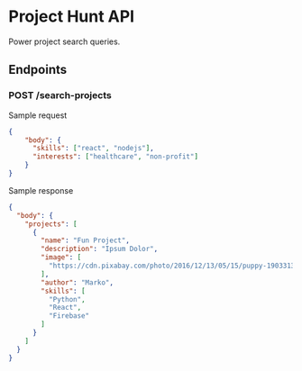 # Project Hunt API

Power project search queries.

## Endpoints

### POST /search-projects

Sample request
```json
{
    "body": {
      "skills": ["react", "nodejs"],
      "interests": ["healthcare", "non-profit"]
    }
}
```

Sample response
```json
{
  "body": {
    "projects": [
      {
        "name": "Fun Project",
        "description": "Ipsum Dolor",
        "image": [
          "https://cdn.pixabay.com/photo/2016/12/13/05/15/puppy-1903313__340.jpg"
        ],
        "author": "Marko",
        "skills": [
          "Python",
          "React",
          "Firebase"
        ]
      }
    ]
  }
}
```